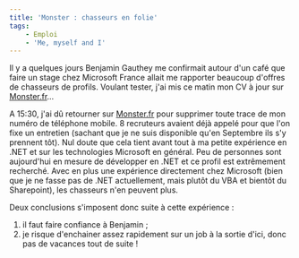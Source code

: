 ```yaml
---
title: 'Monster : chasseurs en folie'
tags:
    - Emploi
    - 'Me, myself and I'
---
```


Il y a quelques jours Benjamin Gauthey me confirmait autour d'un café que faire un stage chez Microsoft France allait me rapporter beaucoup d'offres de chasseurs de profils. Voulant tester, j'ai mis ce matin mon CV à jour sur [Monster.fr](http://www.monster.fr/)…

A 15:30, j'ai d&ucirc; retourner sur [Monster.fr](http://www.monster.fr/) pour supprimer toute trace de mon numéro de téléphone mobile. 8 recruteurs avaient déjà appelé pour que l'on fixe un entretien (sachant que je ne suis disponible qu'en Septembre ils s'y prennent tôt). Nul doute que cela tient avant tout à ma petite expérience en .NET et sur les technologies Microsoft en général. Peu de personnes sont aujourd'hui en mesure de développer en .NET et ce profil est extrêmement recherché. Avec en plus une expérience directement chez Microsoft (bien que je ne fasse pas de .NET actuellement, mais plutôt du VBA et bientôt du Sharepoint), les chasseurs n'en peuvent plus.

Deux conclusions s'imposent donc suite à cette expérience&nbsp;:

1.  il faut faire confiance à Benjamin ;
2.  je risque d'enchainer assez rapidement sur un job à la sortie d'ici, donc pas de vacances tout de suite !
